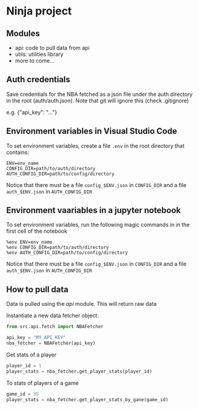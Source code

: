 # Ninja project

## Modules
- api: code to pull data from api
- utils: utilities library
- more to come...

## Auth credentials
Save credentials for the NBA fetched as a json file under the auth directory in the root (auth/auth.json).
Note that git will ignore this (check .gitignore)

e.g. {"api_key": "..."}

## Environment variables in Visual Studio Code
To set environment variables, create a file `.env` in the root directory that contains:
```
ENV=env_name
CONFIG_DIR=path/to/auth/directory
AUTH_CONFIG_DIR=path/to/config/directory
```
Notice that there must be a file `config_$ENV.json` in `CONFIG_DIR` and a file `auth_$ENV.json` in `AUTH_CONFIG_DIR`

## Environment vaariables in a jupyter notebook
To set environment variables, run the following magic commands in in the first cell of the notebook
```
%env ENV=env_name
%env CONFIG_DIR=path/to/auth/directory
%env AUTH_CONFIG_DIR=path/to/config/directory
```
Notice that there must be a file `config_$ENV.json` in `CONFIG_DIR` and a file `auth_$ENV.json` in `AUTH_CONFIG_DIR`

## How to pull data
Data is pulled using the _api_ module. This will return raw data

Instantiate a new data fetcher object:
```python
from src.api.fetch import NBAFetcher

api_key = "MY_API_KEY"
nba_fetcher = NBAFetcher(api_key)
```

Get stats of a player
```python
player_id = 1
player_stats = nba_fetcher.get_player_stats(player_id)
```


To stats of players of a game
```python
game_id = 35
player_stats = nba_fetcher.get_player_stats_by_gane(game_id)
```